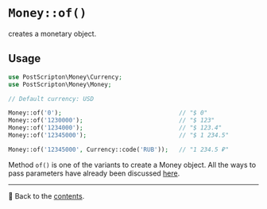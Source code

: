 # `Money::of()`
creates a monetary object.

## Usage

```php
use PostScripton\Money\Currency;
use PostScripton\Money\Money;

// Default currency: USD

Money::of('0');                                 // "$ 0"
Money::of('1230000');                           // "$ 123"
Money::of('1234000');                           // "$ 123.4"
Money::of('12345000');                          // "$ 1 234.5"

Money::of('12345000', Currency::code('RUB'));   // "1 234.5 ₽"
```

Method `of()` is one of the variants to create a Money object.
All the ways to pass parameters have already been discussed [here](/docs/01_usage/creating.md).

---

📌 Back to the [contents](/docs/04_money/README.md).
